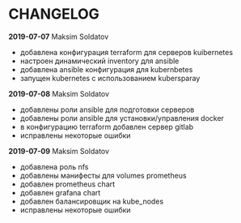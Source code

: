 # CHANGELOG

**2019-07-07** Maksim Soldatov

- добавлена конфигурация terraform для серверов kuibernetes
- настроен динамический inventory для ansible
- добавлена ansible конфигурация для kubernbetes
- запущен kubernetes с использованием kubersparay

**2019-07-08** Maksim Soldatov

- добавлены роли ansible для подготовки серверов
- добавлены роли ansible для установки/управления docker
- в конфигурацию terraform добавлен сервер gitlab
- исправлены некоторые ошибки

**2019-07-09** Maksim Soldatov

- добавлена роль nfs
- добавлены манифесты для volumes prometheus 
- добавлен prometheus chart
- добавлен grafana chart
- добавлен балансировщик на kube_nodes
- исправлены некоторые ошибки

